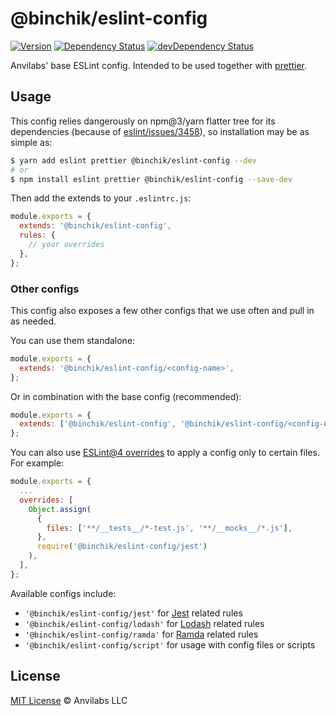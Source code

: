 # @binchik/eslint-config

[![Version](https://img.shields.io/npm/v/@anvilabs/eslint-config.svg)](http://npm.im/@anvilabs/eslint-config)
[![Dependency Status](https://david-dm.org/anvilabs/eslint-config/status.svg?path=packages/eslint-config)](https://david-dm.org/anvilabs/eslint-config?path=packages/eslint-config)
[![devDependency Status](https://david-dm.org/anvilabs/eslint-config/dev-status.svg?path=packages/eslint-config)](https://david-dm.org/anvilabs/eslint-config?path=packages/eslint-config&type=dev)

Anvilabs' base ESLint config. Intended to be used together with [prettier](https://github.com/jlongster/prettier).

## Usage

This config relies dangerously on npm@3/yarn flatter tree for its dependencies (because of [eslint/issues/3458](https://github.com/eslint/eslint/issues/3458)), so installation may be as simple as:

```bash
$ yarn add eslint prettier @binchik/eslint-config --dev
# or
$ npm install eslint prettier @binchik/eslint-config --save-dev
```

Then add the extends to your `.eslintrc.js`:

```js
module.exports = {
  extends: '@binchik/eslint-config',
  rules: {
    // your overrides
  },
};
```

### Other configs

This config also exposes a few other configs that we use often and pull in as needed.

You can use them standalone:

```js
module.exports = {
  extends: '@binchik/eslint-config/<config-name>',
};
```

Or in combination with the base config (recommended):

```js
module.exports = {
  extends: ['@binchik/eslint-config', '@binchik/eslint-config/<config-name>'],
};
```

You can also use [ESLint@4 overrides](http://eslint.org/docs/user-guide/configuring#configuration-based-on-glob-patterns) to apply a config only to certain files. For example:

```js
module.exports = {
  ...
  overrides: [
    Object.assign(
      {
        files: ['**/__tests__/*-test.js', '**/__mocks__/*.js'],
      },
      require('@binchik/eslint-config/jest')
    ),
  ],
};
```

Available configs include:

- `'@binchik/eslint-config/jest'` for [Jest](https://facebook.github.io/jest/) related rules
- `'@binchik/eslint-config/lodash'` for [Lodash](https://lodash.com/) related rules
- `'@binchik/eslint-config/ramda'` for [Ramda](https://ramdajs.com/) related rules
- `'@binchik/eslint-config/script'` for usage with config files or scripts

## License

[MIT License](../../LICENSE) © Anvilabs LLC
